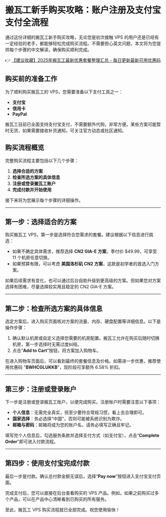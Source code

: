 # 搬瓦工新手购买攻略：账户注册及支付宝支付全流程

通过这份详细的搬瓦工新手购买攻略，无论您是初次接触 VPS 的用户还是已经有一定经验的老手，都能够轻松完成购买流程。不需要担心英文问题，本文将为您提供每个步骤的中文解读，确保购买顺利完成。

👉 [【建议收藏】2025年搬瓦工最新优惠套餐整理汇总 - 每日更新最新可用优惠码](https://bit.ly/banwagon)

## 购买前的准备工作

为了顺利购买搬瓦工的 VPS，您需要准备以下支付工具之一：

- **支付宝**
- **信用卡**
- **PayPal**

搬瓦工目前已全面支持支付宝支付，不需要额外代购，非常方便。某些方案可能暂时无货，如果需要接收补货通知，可关注官方动态或社区通知。

## 购买流程概览

完整购买流程主要包括以下几个步骤：

1. **选择合适的方案**  
2. **检查所选方案的具体信息**  
3. **注册或登录搬瓦工账户**  
4. **完成付款并开始使用**

接下来将为您展示每个步骤的详细操作。

---

## 第一步：选择适合的方案

购买搬瓦工 VPS，第一步是选择符合您需求的套餐。建议根据以下信息进行挑选：

- 如果不确定具体需求，推荐选择 **CN2 GIA-E 方案**，季付价 $49.99，可享受 11 个机房任意切换。
- 如果预算有限，可以考虑 **美国洛杉矶 CN2 方案**，这款是初学者的首选入门方案。

如果后续需求有变化，也可以通过后台自助升级到更高级的方案。但如果您对方案选择有困难，尽量选择较实用且稳定的 CN2 GIA-E 方案。

---

## 第二步：检查所选方案的具体信息

选定方案后，进入购买页面核对方案的流量、内存、硬盘配置等详细信息。以下是操作步骤：

1. 确认默认机房或自定义选择您需要的机房配置。搬瓦工允许在购买后随时切换机房，第一步选择时无需过度纠结。
2. 点击“**Add to Cart**”按钮，将方案加入购物车。
   
在进入购物车页面后，可以看到最终的套餐信息及价格。如需进一步优惠，推荐使用优惠码 "**BWHCGLUKKB**"，现阶段可享额外 6.58% 折扣。

---

## 第三步：注册或登录账户

下一步是注册或登录搬瓦工账户，以便完成购买。注册账户时需要注意以下事项：

- **个人信息**：无需完全真实，但至少要符合常规习惯，看上去合理即可。
- **国家选择**：务必选择“中国”，否则可能被系统识别为欺诈。
- **邮箱与密码**：邮箱将成为您的账户名，请务必填写正确且牢记。

填写完个人信息后，勾选服务条款并选择支付方式（如支付宝），点击“**Complete Order**”即可进入付款流程。

---

## 第四步：使用支付宝完成付款

最后一步是付款。确认总付款金额无误后，选择“**Pay now**”按钮进入支付宝支付页面。

完成支付后，您可以直接在后台查看购买的 VPS 产品。例如，如果之前购买过多个产品，可以在产品中心清晰看到已购买的所有服务。

至此，搬瓦工 VPS 购买流程就已全部完成。祝您使用愉快！